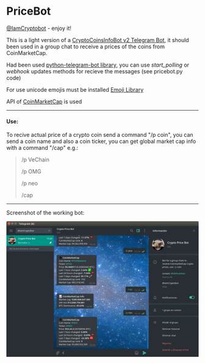 # PriceBot

[@IamCryptobot](https://t.me/IamCryptobot "@IamCryptobot") - enjoy it!

This is a light version of a [CryptoCoinsInfoBot v2 Telegram Bot](https://github.com/lytves/crypto-coins-info-bot-v2 "CryptoCoinsInfoBot v2 Telegram Bot"), it should been used in a group chat to receive a prices of the coins from CoinMarketCap.

Had been used [python-telegram-bot library](https://github.com/python-telegram-bot/python-telegram-bot "python-telegram-bot library Library GitHub Repository"), you can use *start_polling* or *webhook* updates methods for recieve the messages (see pricebot.py code)

For use unicode emojis must be installed [Emoji Library](https://github.com/carpedm20/emoji "Emoji for Python.")

API of [CoinMarketCap](https://coinmarketcap.com/api/ "CoinMarketCap") is used

---

#### Use:

To recive actual price of a crypto coin send a command "/p coin", you can send a coin name and also a coin ticker, you can get global market cap info with a command "/cap" e.g.:

> /p VeChain
> 
> /p OMG
> 
> /p neo
>
> /cap

---

Screenshot of the working bot:

![PriceBot](pricebot.png "PriceBot")
